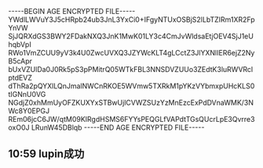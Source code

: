 -----BEGIN AGE ENCRYPTED FILE-----
YWdlLWVuY3J5cHRpb24ub3JnL3YxCi0+IFgyNTUxOSBjS2lLbTZIRm1XR2FpYnVW
SjJQRXdGS3BWY2FDakNXQ3JnK1MwK01LY3c4CmJvWldsaEtjOEV4SjJ1eUhqbVpI
RWo1VmZCUU9yV3k4U0ZwcUVXQ3JZYWcKLT4gLCctZ3JlYXNlIER6ejZ2NyB5cApr
bUxVZUlDa0J0Rk5pS3pPMitrQ05WTkFBL3NNSDVZUUo3ZEdtK3luRWVRclptdEVZ
dThRa2pQYXlLQnJmalNWCnRKOE5WVmw5TXRkM1pYKzVYbmxpUHcKLS0tIGNnU0VG
NGdjZ0xhMmUyOFZKUXYxSTBwUjlCVWZSUzYzMnEzcExPdDVnaWMK/3NWc8Y0EPGJ
REm06jcC6JW/qtM09KIRgdHSMS6FYYsPEQGLfVAPdtTGsQUcrLpE3Qvrre3oxO0J
LRunW45DBlqb
-----END AGE ENCRYPTED FILE-----
## 10:59 lupin成功
